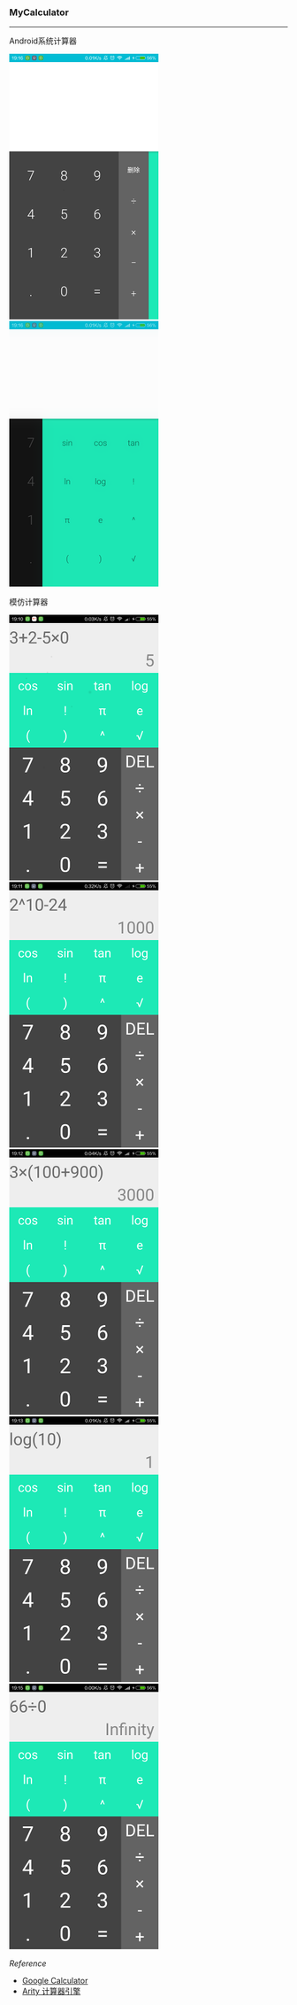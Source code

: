 ### MyCalculator


---

Android系统计算器

![AndroidL0](./androidL0.png)
![AndroidL1](./androidL1.png)



模仿计算器

![test0](./test0.png)
![test1](./test1.png)
![test2](./test2.png)
![test3](./test3.png)
![test4](./test4.png)


*Reference*
* [Google Calculator]()
* [Arity 计算器引擎]()

